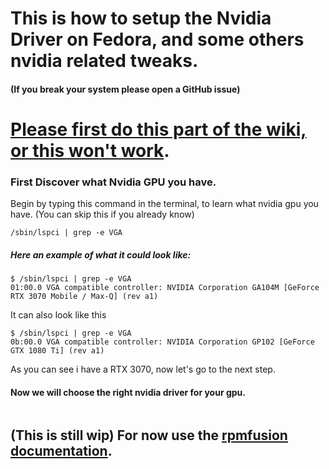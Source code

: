 # This is how to setup the Nvidia Driver on Fedora, and some others nvidia related tweaks.

#### (If you break your system please open a GitHub issue)

# [Please first do this part of the wiki, or this won't work](dnf-and-repo-tweak.md).

### First Discover what Nvidia GPU you have.
Begin by typing this command in the terminal, to learn what nvidia gpu you have. (You can skip this if you already know)
```
/sbin/lspci | grep -e VGA
```
##### Here an example of what it could look like:
``` 
$ /sbin/lspci | grep -e VGA
01:00.0 VGA compatible controller: NVIDIA Corporation GA104M [GeForce RTX 3070 Mobile / Max-Q] (rev a1)
```
It can also look like this
```
$ /sbin/lspci | grep -e VGA
0b:00.0 VGA compatible controller: NVIDIA Corporation GP102 [GeForce GTX 1080 Ti] (rev a1)
```
As you can see i have a RTX 3070, now let's go to the next step.

#### Now we will choose the right nvidia driver for your gpu.
```

```

## (This is still wip) For now use the [rpmfusion documentation](https://rpmfusion.org/Howto/NVIDIA).
